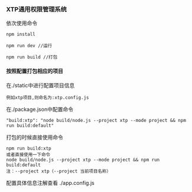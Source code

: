 ### XTP通用权限管理系统

依次使用命令
```$xslt
npm install

npm run dev //运行

npm run build //打包

```
#### 按照配置打包相应的项目
在./static中进行配置项目信息 <br/>
```$xslt
例如xtp项目,则命名为:xtp.config.js
```
在./package.json中配置命令<br/>
```
"build:xtp": "node build/node.js --project xtp --mode project && npm run build:default"
```
打包的时候直接使用命令
```$xslt
npm run build:xtp
或者直接使用一下命令
node build/node.js --project xtp --mode project && npm run build:default 
注：--project xtp（--project 当前项目名称）
```
配置具体信息注解查看 ./app.config.js



